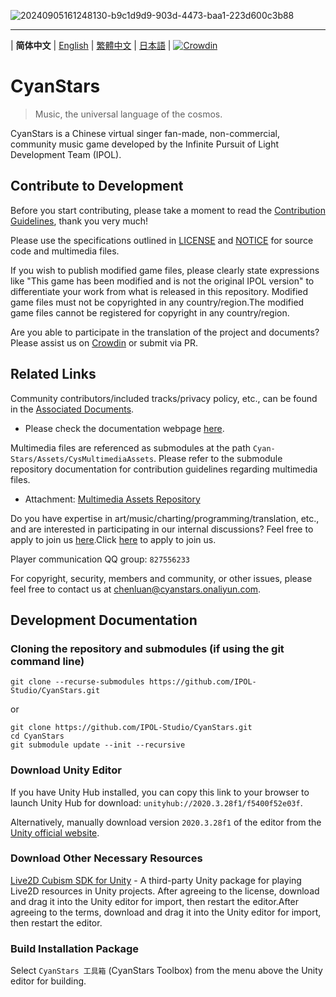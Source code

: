 ![20240905161248130-b9c1d9d9-903d-4473-baa1-223d600c3b88](https://github.com/user-attachments/assets/263705de-58e3-41be-b792-75218b15d8a1)

---

\| **简体中文** | [English](README_en.md) | [繁體中文](README_zh-Hant.md) | [日本語](README_ja.md) | [![Crowdin](https://badges.crowdin.net/cyanstars/localized.svg)](https://crowdin.com/project/cyanstars)

# CyanStars

> Music, the universal language of the cosmos.

CyanStars is a Chinese virtual singer fan-made, non-commercial, community music game developed by the Infinite Pursuit of Light Development Team (IPOL).

## Contribute to Development

Before you start contributing, please take a moment to read the [Contribution Guidelines](CONTRIBUTING.md), thank you very much!

Please use the specifications outlined in [LICENSE](LICENSE) and [NOTICE](NOTICE) for source code and multimedia files.

If you wish to publish modified game files, please clearly state expressions like "This game has been modified and is not the original IPOL version" to differentiate your work from what is released in this repository. Modified game files must not be copyrighted in any country/region.The modified game files cannot be registered for copyright in any country/region.

Are you able to participate in the translation of the project and documents?Please assist us on [Crowdin](https://crowdin.com/project/cyanstars) or submit via PR.

## Related Links

Community contributors/included tracks/privacy policy, etc., can be found in the [Associated Documents](https://ipol-studio.github.io/CyanStars_Docs/).

- Please check the documentation webpage [here](https://ipol-studio.github.io/CyanStars_Docs).

Multimedia files are referenced as submodules at the path `Cyan-Stars/Assets/CysMultimediaAssets`. Please refer to the submodule repository documentation for contribution guidelines regarding multimedia files.

- Attachment: [Multimedia Assets Repository](https://github.com/IPOL-Studio/CyanStarsMultimediaAssets)

Do you have expertise in art/music/charting/programming/translation, etc., and are interested in participating in our internal discussions? Feel free to apply to join us [here](http://chenluan.mikecrm.com/JeKq3DU).Click [here](http://chenluan.mikecrm.com/JeKq3DU) to apply to join us.

Player communication QQ group: `827556233`

For copyright, security, members and community, or other issues, please feel free to contact us at <chenluan@cyanstars.onaliyun.com>.

## Development Documentation

### Cloning the repository and submodules (if using the git command line)

```
git clone --recurse-submodules https://github.com/IPOL-Studio/CyanStars.git
```

or

```
git clone https://github.com/IPOL-Studio/CyanStars.git
cd CyanStars
git submodule update --init --recursive
```

### Download Unity Editor

If you have Unity Hub installed, you can copy this link to your browser to launch Unity Hub for download: `unityhub://2020.3.28f1/f5400f52e03f`.

Alternatively, manually download version `2020.3.28f1` of the editor from the [Unity official website](https://unity3d.com/get-unity/download/archive).

### Download Other Necessary Resources

[Live2D Cubism SDK for Unity](https://www.live2d.com/zh-CHS/sdk/download/unity/) - A third-party Unity package for playing Live2D resources in Unity projects. After agreeing to the license, download and drag it into the Unity editor for import, then restart the editor.After agreeing to the terms, download and drag it into the Unity editor for import, then restart the editor.

### Build Installation Package

Select `CyanStars 工具箱` (CyanStars Toolbox) from the menu above the Unity editor for building.
